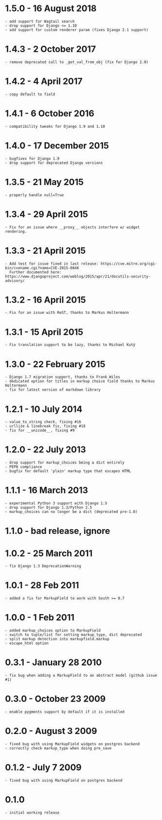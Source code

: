 1.5.0 - 16 August 2018
======================
    - add support for Wagtail search
    - drop support for Django <= 1.10
    - add support for custom renderer param (fixes Django 2.1 support)

1.4.3 - 2 October 2017
======================
    - remove deprecated call to _get_val_from_obj (fix for Django 2.0)

1.4.2 - 4 April 2017
====================
    - copy default to field

1.4.1 - 6 October 2016
======================
    - compatibility tweaks for Django 1.9 and 1.10

1.4.0 - 17 December 2015
=========================
    - bugfixes for Django 1.9
	- drop support for deprecated Django versions

1.3.5 - 21 May 2015
===================
    - properly handle null=True

1.3.4 - 29 April 2015
=====================
    - Fix for an issue where __proxy__ objects interfere w/ widget rendering.

1.3.3 - 21 April 2015
=====================
    - Add test for issue fixed in last release: https://cve.mitre.org/cgi-bin/cvename.cgi?name=CVE-2015-0846
      Further documented here: https://www.djangoproject.com/weblog/2015/apr/21/docutils-security-advisory/

1.3.2 - 16 April 2015
=====================
    - Fix for an issue with ReST, thanks to Markus Holtermann

1.3.1 - 15 April 2015
=====================
    - Fix translation support to be lazy, thanks to Michael Kutý

1.3.0 - 22 February 2015
========================
    - Django 1.7 migration support, thanks to Frank Wiles
    - dedicated option for titles in markup choice field thanks to Markus Holtermann
    - fix for latest version of markdown library

1.2.1 - 10 July 2014
====================
    - value_to_string check, fixing #16
    - urllize & linebreak fix, fixing #18
    - fix for __unicode__, fixing #9

1.2.0 - 22 July 2013
====================
    - drop support for markup_choices being a dict entirely
    - PEP8 compliance
    - bugfix for default 'plain' markup type that escapes HTML

1.1.1 - 16 March 2013
=====================
    - experimental Python 3 support with Django 1.5
    - drop support for Django 1.3/Python 2.5
    - markup_choices can no longer be a dict (deprecated pre-1.0)

1.1.0 - bad release, ignore
=============================

1.0.2 - 25 March 2011
=====================
    - fix Django 1.3 DeprecationWarning

1.0.1 - 28 Feb 2011
===================
    - added a fix for MarkupField to work with South >= 0.7

1.0.0 - 1 Feb 2011
==================
    - added markup_choices option to MarkupField
    - switch to tuple/list for setting markup_type, dict deprecated
    - split markup detection into markupfield.markup
    - escape_html option

0.3.1 - January 28 2010
=======================
    - fix bug when adding a MarkupField to an abstract model (github issue #1)

0.3.0 - October 23 2009
=======================
    - enable pygments support by default if it is installed

0.2.0 - August 3 2009
=====================
    - fixed bug with using MarkupField widgets on postgres backend
    - correctly check markup_type when doing pre_save

0.1.2 - July 7 2009
===================
    - fixed bug with using MarkupField on postgres backend

0.1.0
=====
    - initial working release
